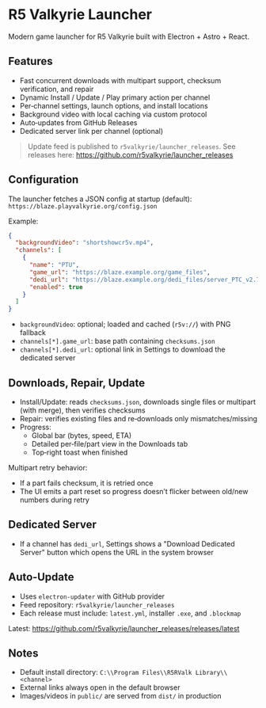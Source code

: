 # R5 Valkyrie Launcher

Modern game launcher for R5 Valkyrie built with Electron + Astro + React.

## Features

- Fast concurrent downloads with multipart support, checksum verification, and repair
- Dynamic Install / Update / Play primary action per channel
- Per‑channel settings, launch options, and install locations
- Background video with local caching via custom protocol
- Auto‑updates from GitHub Releases
- Dedicated server link per channel (optional)

> Update feed is published to `r5valkyrie/launcher_releases`. See releases here:
> https://github.com/r5valkyrie/launcher_releases

## Configuration

The launcher fetches a JSON config at startup (default):
`https://blaze.playvalkyrie.org/config.json`

Example:

```json
{
  "backgroundVideo": "shortshowcr5v.mp4",
  "channels": [
    {
      "name": "PTU",
      "game_url": "https://blaze.example.org/game_files",
      "dedi_url": "https://blaze.example.org/dedi_files/server_PTC_v2.71.2-250907.7z",
      "enabled": true
    }
  ]
}
```

- `backgroundVideo`: optional; loaded and cached (`r5v://`) with PNG fallback
- `channels[*].game_url`: base path containing `checksums.json`
- `channels[*].dedi_url`: optional link in Settings to download the dedicated server

## Downloads, Repair, Update

- Install/Update: reads `checksums.json`, downloads single files or multipart (with merge), then verifies checksums
- Repair: verifies existing files and re‑downloads only mismatches/missing
- Progress:
  - Global bar (bytes, speed, ETA)
  - Detailed per‑file/part view in the Downloads tab
  - Top‑right toast when finished

Multipart retry behavior:

- If a part fails checksum, it is retried once
- The UI emits a part reset so progress doesn’t flicker between old/new numbers during retry

## Dedicated Server

- If a channel has `dedi_url`, Settings shows a "Download Dedicated Server" button which opens the URL in the system browser

## Auto‑Update

- Uses `electron-updater` with GitHub provider
- Feed repository: `r5valkyrie/launcher_releases`
- Each release must include: `latest.yml`, installer `.exe`, and `.blockmap`

Latest: https://github.com/r5valkyrie/launcher_releases/releases/latest

## Notes

- Default install directory: `C:\\Program Files\\R5RValk Library\\<channel>`
- External links always open in the default browser
- Images/videos in `public/` are served from `dist/` in production

